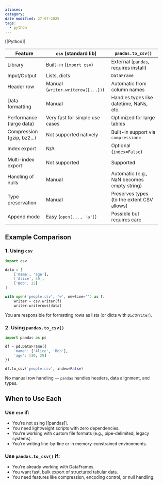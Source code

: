 ```yaml
---
aliases: 
category: 
date modified: 27-07-2025
tags:
  - python
---
```

[[Python]]

| Feature                    | `csv` (standard lib)              | `pandas.to_csv()`                          |
| -------------------------- | --------------------------------- | ------------------------------------------ |
| Library                    | Built-in (`import csv`)           | External (`pandas`, requires install)      |
| Input/Output               | Lists, dicts                      | `DataFrame`                                |
| Header row                 | Manual (`writer.writerow([...])`) | Automatic from column names                |
| Data formatting            | Manual                            | Handles types like datetime, NaNs, etc.    |
| Performance (large data)   | Very fast for simple use cases    | Optimized for large tables                 |
| Compression (gzip, bz2...) | Not supported natively            | Built-in support via `compression=`        |
| Index export               | N/A                               | Optional (`index=False`)                   |
| Multi-index export         | Not supported                     | Supported                                  |
| Handling of nulls          | Manual                            | Automatic (e.g., NaN becomes empty string) |
| Type preservation          | Manual                            | Preserves types (to the extent CSV allows) |
| Append mode                | Easy (`open(..., 'a')`)           | Possible but requires care                 |

## Example Comparison

### 1. **Using `csv`**

```python
import csv

data = [
    ['name', 'age'],
    ['Alice', 30],
    ['Bob', 25]
]

with open('people.csv', 'w', newline='') as f:
    writer = csv.writer(f)
    writer.writerows(data)
```

You are responsible for formatting rows as lists (or dicts with `DictWriter`).

### 2. **Using `pandas.to_csv()`**

```python
import pandas as pd

df = pd.DataFrame({
    'name': ['Alice', 'Bob'],
    'age': [30, 25]
})

df.to_csv('people.csv', index=False)
```

No manual row handling — `pandas` handles headers, data alignment, and types.

## When to Use Each

### Use `csv` if:

* You’re not using [[pandas]].
* You need lightweight scripts with zero dependencies.
* You're working with custom file formats (e.g., pipe-delimited, legacy systems).
* You're writing line-by-line or in memory-constrained environments.

### Use `pandas.to_csv()` if:

* You're already working with DataFrames.
* You want fast, bulk export of structured tabular data.
* You need features like compression, encoding control, or null handling.
